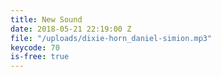 ```yaml
---
title: New Sound
date: 2018-05-21 22:19:00 Z
file: "/uploads/dixie-horn_daniel-simion.mp3"
keycode: 70
is-free: true
---
```


